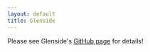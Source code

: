 ```yaml
---
layout: default
title: Glenside
---
```


Please see Glenside's [GitHub page](https://github.com/gussmith23/glenside) for details!